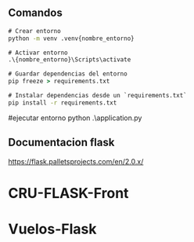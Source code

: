 ## Comandos
```cmd
# Crear entorno
python -m venv .venv{nombre_entorno}

# Activar entorno
.\{nombre_entorno}\Scripts\activate

# Guardar dependencias del entorno
pip freeze > requirements.txt

# Instalar dependencias desde un `requirements.txt`
pip install -r requirements.txt
```

#ejecutar entorno
python .\application.py

## Documentacion flask
https://flask.palletsprojects.com/en/2.0.x/
# CRU-FLASK-Front
# Vuelos-Flask
